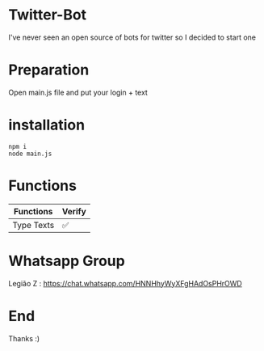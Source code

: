 # Twitter-Bot
I've never seen an open source of bots for twitter so I decided to start one

# Preparation
Open main.js file and put your login + text

# installation
```
npm i
node main.js
```
# Functions
| Functions  | Verify |
| ------------- | ------------- |
| Type Texts  | ✅  |

# Whatsapp Group

Legião Z : https://chat.whatsapp.com/HNNHhyWyXFgHAdOsPHrOWD

# End
Thanks :)
